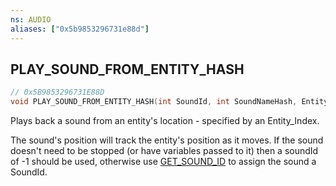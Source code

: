 ```yaml
---
ns: AUDIO
aliases: ["0x5b9853296731e88d"]
---
```

## PLAY_SOUND_FROM_ENTITY_HASH

```c
// 0x5B9853296731E88D
void PLAY_SOUND_FROM_ENTITY_HASH(int SoundId, int SoundNameHash, Entity entity, int SetName, bool OverNetwork, int nNetworkRange);
```

Plays back a sound from an entity's location - specified by an Entity_Index.

The sound's position will track the entity's position as it moves. If the sound doesn't need to be stopped (or have variables passed to it) then a soundId of -1 should be used, otherwise use [GET_SOUND_ID](#_0x430386FE9BF80B45) to assign the sound a SoundId.

